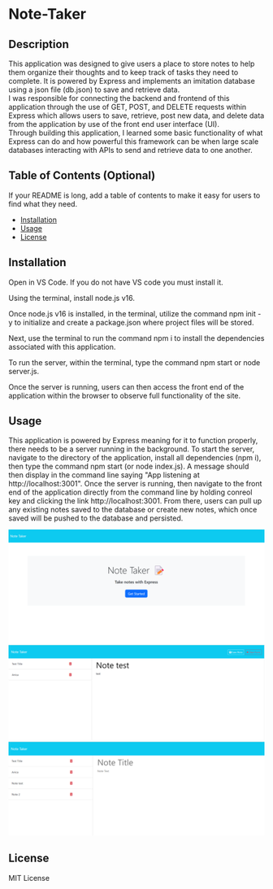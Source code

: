 # Note-Taker
## Description

This application was designed to give users a place to store notes to help them organize their thoughts and to keep track of tasks they need to complete. It is powered by Express and implements an imitation database using a json file (db.json) to save and retrieve data. <br/>I was responsible for connecting the backend and frontend of this application through the use of GET, POST, and DELETE requests within Express which allows users to save, retrieve, post new data, and delete data from the application by use of the front end user interface (UI).<br/>
Through building this application, I learned some basic functionality of what Express can do and how powerful this framework can be when large scale databases interacting with APIs to send and retrieve data to one another.

## Table of Contents (Optional)

If your README is long, add a table of contents to make it easy for users to find what they need.

- [Installation](#installation)
- [Usage](#usage)
- [License](#license)

## Installation

Open in VS Code. If you do not have VS code you must install it.<br/>

Using the terminal, install node.js v16.<br/>

Once node.js v16 is installed, in the terminal, utilize the command npm init -y to initialize and create a package.json where project files will be stored.<br/>

Next, use the terminal to run the command npm i to install the dependencies associated with this application.<br/>

To run the server, within the terminal, type the command npm start or node server.js.<br/>

Once the server is running, users can then access the front end of the application within the browser to observe full functionality of the site.

## Usage

This application is powered by Express meaning for it to function properly, there needs to be a server running in the background. To start the server, navigate to the directory of the application, install all dependencies (npm i), then type the command npm start (or node index.js). A message should then display in the command line saying "App listening at http://localhost:3001". Once the server is running, then navigate to the front end of the application directly from the command line by holding conreol key and clicking the link http://localhost:3001. From there, users can pull up any existing notes saved to the database or create new notes, which once saved will be pushed to the database and persisted.

 ![Screenshot home page](Assets/screenshot1.png)
 ![screenshot notes](Assets/screenshot3.png)
 ![sreenshot results](Assets/screenshot2.png)
    

## License
MIT License

